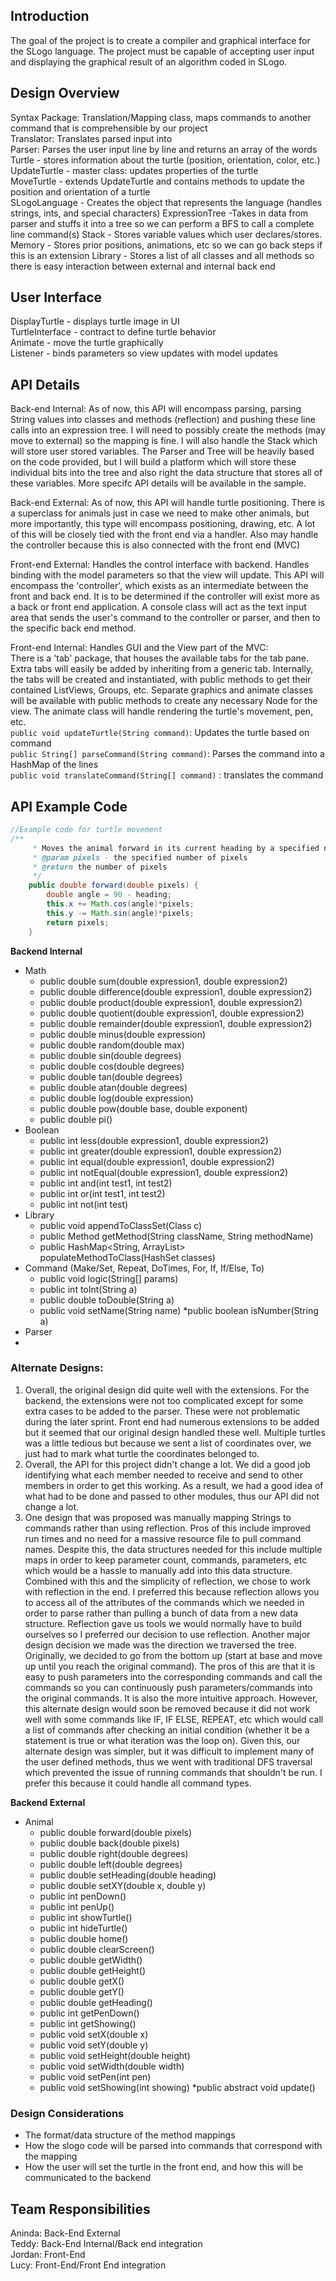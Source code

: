 ## Introduction
The goal of the project is to create a compiler and graphical interface for the SLogo language. The project must be capable of accepting user input and displaying the graphical result of an algorithm coded in SLogo.


## Design Overview
Syntax Package: Translation/Mapping class, maps commands to another command that is comprehensible by our project  
Translator: Translates parsed input into   
Parser: Parses the user input line by line and returns an array of the words  
Turtle - stores information about the turtle (position, orientation, color, etc.)  
UpdateTurtle - master class: updates properties of the turtle  
MoveTurtle - extends UpdateTurtle and contains methods to update the position and orientation of a turtle   
SLogoLanguage - Creates the object that represents the language (handles strings, ints, and special characters) 
ExpressionTree -Takes in data from parser and stuffs it into a tree so we can perform a BFS to call a complete line command(s)
Stack - Stores variable values which user declares/stores.  
Memory - Stores prior positions, animations, etc so we can go back steps if this is an extension
Library - Stores a list of all classes and all methods so there is easy interaction between external and internal back end
## User Interface
DisplayTurtle - displays turtle image in UI  
TurtleInterface - contract to define turtle behavior  
Animate - move the turtle graphically  
Listener - binds parameters so view updates with model updates

## API Details 
Back-end Internal: As of now, this API will encompass parsing, parsing String values into classes and methods (reflection)
and pushing these line calls into an expression tree.  I will need to possibly create the methods (may move to external) so
the mapping is fine.  I will also handle the Stack which will store user stored variables.  The Parser and Tree will be 
heavily based on the code provided, but I will build a platform which will store these individual bits into the tree and 
also right the data structure that stores all of these variables. More specifc API details will be available in the sample.

Back-end External: As of now, this API will handle turtle positioning.  There is a superclass for animals just in case we need
to make other animals, but more importantly, this type will encompass positioning, drawing, etc.  A lot of this will be closely 
tied with the front end via a handler.  Also may handle the controller because this is also connected with the front end (MVC)

Front-end External: Handles the control interface with backend. Handles binding with the model parameters so that the view will update.
This API will encompass the 'controller', which exists as an intermediate between the front and back end. It is to be determined if the controller
will exist more as a back or front end application. A console class will act as the text input area that sends the user's command to the 
controller or parser, and then to the specific back end method. 

Front-end Internal: Handles GUI and the View part of the MVC:<br />
There is a 'tab' package, that houses the available tabs for the tab pane. Extra tabs will easily be added by inheriting from a generic tab. 
Internally, the tabs will be created and instantiated, with public methods to get their contained ListViews, Groups, etc. 
Separate graphics and animate classes will be available with public methods to create any necessary Node for the view. The animate class will
handle rendering the turtle's movement, pen, etc. <br/>
```public void updateTurtle(String command)```: Updates the turtle based on command  <br/>
```public String[] parseCommand(String command)```: Parses the command into a HashMap of the lines  <br/>
```public void translateCommand(String[] command)``` : translates the command


## API Example Code
```java
//Example code for turtle movement 
/**
	 * Moves the animal forward in its current heading by a specified number of pixels
	 * @param pixels - the specified number of pixels
	 * @return the number of pixels
	 */
	public double forward(double pixels) {
		double angle = 90 - heading;
		this.x += Math.cos(angle)*pixels;
		this.y -= Math.sin(angle)*pixels;
		return pixels;
	}

```

**Backend Internal**
* Math 
    * public double sum(double expression1, double expression2) 
    * public double difference(double expression1, double expression2) 
    * public double product(double expression1, double expression2) 
    * public double quotient(double expression1, double expression2) 
    * public double remainder(double expression1, double expression2) 
    * public double minus(double expression) 
    * public double random(double max) 
    * public double sin(double degrees) 
    * public double cos(double degrees) 
    * public double tan(double degrees) 
    * public double atan(double degrees)
    * public double log(double expression) 
    * public double pow(double base, double exponent) 
    * public double pi() 
* Boolean 
    * public int less(double expression1, double expression2) 
    * public int greater(double expression1, double expression2) 
    * public int equal(double expression1, double expression2) 
    * public int notEqual(double expression1, double expression2) 
    * public int and(int test1, int test2)	
    * public int or(int test1, int test2)
    * public int not(int test)
* Library
    * public void appendToClassSet(Class c)
    * public Method getMethod(String className, String methodName)
    * public HashMap<String, ArrayList<Class>> populateMethodToClass(HashSet<Class> classes)
* Command (Make/Set, Repeat, DoTimes, For, If, If/Else, To)
    * public void logic(String[] params)
    * public int toInt(String a)
    * public double toDouble(String a)
    * public void setName(String name)
    *public boolean isNumber(String a)
* Parser <br/>
* 
### Alternate Designs:
1. Overall, the original design did quite well with the extensions.  For the backend, the extensions were not too complicated except for some extra cases to be added to the parser.  These were not problematic during the later sprint.  Front end had numerous extensions to be added but it seemed that our original design handled these well. Multiple turtles was a little tedious but because we sent a list of coordinates over, we just had to mark what turtle the coordinates belonged to.  
2. Overall, the API for this project didn't change a lot.  We did a good job identifying what each member needed to receive and send to other members in order to get this working.  As a result, we had a good idea of what had to be done and passed to other modules, thus our API did not change a lot.
3. One design that was proposed was manually mapping Strings to commands rather than using reflection.  Pros of this include improved run times and no need for a massive resource file to pull command names.  Despite this, the data structures needed for this include multiple maps in order to keep parameter count, commands, parameters, etc which would be a hassle to manually add into this data structure.  Combined with this and the simplicity of reflection, we chose to work with reflection in the end.  I preferred this because reflection allows you to access all of the attributes of the commands which we needed in order to parse rather than pulling a bunch of data from a new data structure.  Reflection gave us tools we would normally have to build ourselves so I preferred our decision to use reflection.  Another major design decision we made was the direction we traversed the tree.  Originally, we decided to go from the bottom up (start at base and move up until you reach the original command).  The pros of this are that it is easy to push parameters into the corresponding commands and call the commands so you can continuously push parameters/commands into the original commands.  It is also the more intuitive approach.  However, this alternate design would soon be removed because it did not work well with some commands like IF, IF ELSE, REPEAT, etc which would call a list of commands after checking an initial condition (whether it be a statement is true or what iteration was the loop on).  Given this, our alternate design was simpler, but it was difficult to implement many of the user defined methods, thus we went with traditional DFS traversal which prevented the issue of running commands that shouldn't be run.  I prefer this because it could handle all command types.  

**Backend External** 
* Animal
    * public double forward(double pixels) 
    * public double back(double pixels) 
    * public double right(double degrees) 
    * public double left(double degrees) 
    * public double setHeading(double heading) 
    * public double setXY(double x, double y) 
    * public int penDown() 
    * public int penUp() 
    * public int showTurtle() 
    * public int hideTurtle() 
    * public double home() 
    * public double clearScreen() 
    * public double getWidth() 
    * public double getHeight() 
    * public double getX() 
    * public double getY() 
    * public double getHeading() 
    * public int getPenDown() 
    * public int getShowing() 
    * public void setX(double x) 
    * public void setY(double y) 
    * public void setHeight(double height) 
    * public void setWidth(double width) 
    * public void setPen(int pen) 
    * public void setShowing(int showing) 
    *public abstract void update()

### Design Considerations 
* The format/data structure of the method mappings
* How the slogo code will be parsed into commands that correspond with the mapping
* How the user will set the turtle in the front end, and how this will be communicated to the backend

## Team Responsibilities
Aninda: Back-End External<br/>
Teddy: Back-End Internal/Back end integration  <br/>
Jordan: Front-End<br/>
Lucy: Front-End/Front End integration